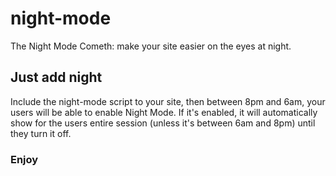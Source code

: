 # night-mode
The Night Mode Cometh: make your site easier on the eyes at night.

## Just add night
Include the night-mode script to your site, then between 8pm and 6am, your users will be able to enable Night Mode. If it's enabled, it will automatically show for the users entire session (unless it's between 6am and 8pm) until they turn it off.

### Enjoy